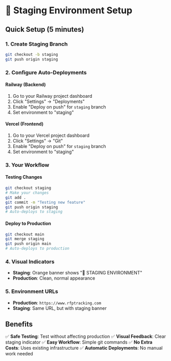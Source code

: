 # 🧪 Staging Environment Setup

## Quick Setup (5 minutes)

### 1. Create Staging Branch
```bash
git checkout -b staging
git push origin staging
```

### 2. Configure Auto-Deployments

#### Railway (Backend)
1. Go to your Railway project dashboard
2. Click "Settings" → "Deployments"
3. Enable "Deploy on push" for `staging` branch
4. Set environment to "staging"

#### Vercel (Frontend)
1. Go to your Vercel project dashboard
2. Click "Settings" → "Git"
3. Enable "Deploy on push" for `staging` branch
4. Set environment to "staging"

### 3. Your Workflow

#### Testing Changes
```bash
git checkout staging
# Make your changes
git add .
git commit -m "Testing new feature"
git push origin staging
# Auto-deploys to staging
```

#### Deploy to Production
```bash
git checkout main
git merge staging
git push origin main
# Auto-deploys to production
```

### 4. Visual Indicators

- **Staging**: Orange banner shows "🧪 STAGING ENVIRONMENT"
- **Production**: Clean, normal appearance

### 5. Environment URLs

- **Production**: `https://www.rfptracking.com`
- **Staging**: Same URL, but with staging banner

## Benefits

✅ **Safe Testing**: Test without affecting production
✅ **Visual Feedback**: Clear staging indicator
✅ **Easy Workflow**: Simple git commands
✅ **No Extra Costs**: Uses existing infrastructure
✅ **Automatic Deployments**: No manual work needed 